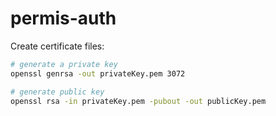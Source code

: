 # permis-auth

Create certificate files:

```sh
# generate a private key
openssl genrsa -out privateKey.pem 3072

# generate public key
openssl rsa -in privateKey.pem -pubout -out publicKey.pem
```
